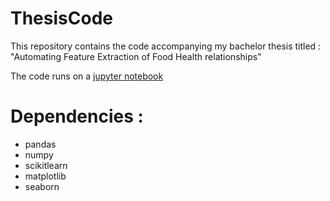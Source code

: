# ThesisCode
This repository contains the code accompanying my bachelor thesis titled : "Automating Feature Extraction of Food Health
relationships"


The code runs on a [jupyter notebook](https://jupyter.org/install)

# Dependencies : 
   - pandas
   - numpy
   - scikitlearn
   - matplotlib
   - seaborn
